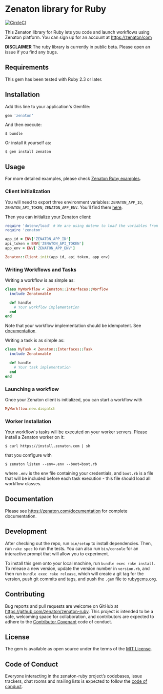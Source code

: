 # Zenaton library for Ruby
[![CircleCI](https://circleci.com/gh/zenaton/zenaton-ruby/tree/master.svg?style=svg&circle-token=99da357820821f49236b1e2f20657100fb382bd8)](https://circleci.com/gh/zenaton/zenaton-ruby/tree/master)

This Zenaton library for Ruby lets you code and launch workflows using Zenaton platform. You can sign up for an account at [https://zenaton/com](http://zenaton.com)

**DISCLAIMER** The ruby library is currently in public beta. Please open an
issue if you find any bugs.

## Requirements

This gem has been tested with Ruby 2.3 or later.

## Installation

Add this line to your application's Gemfile:

```ruby
gem 'zenaton'
```

And then execute:

    $ bundle

Or install it yourself as:

    $ gem install zenaton

## Usage

For more detailed examples, please check [Zenaton Ruby examples](https://github.com/zenaton/example-ruby).

### Client Initialization

You will need to export three environment variables: `ZENATON_APP_ID`, `ZENATON_API_TOKEN`, `ZENATON_APP_ENV`. You'll find them [here](https://zenaton/app/api).

Then you can initialize your Zenaton client:
```ruby
require 'dotenv/load' # We are using dotenv to load the variables from a .env file
require 'zenaton'

app_id = ENV['ZENATON_APP_ID']
api_token = ENV['ZENATON_API_TOKEN']
app_env = ENV['ZENATON_APP_ENV']

Zenaton::Client.init(app_id, api_token, app_env)
```

### Writing Workflows and Tasks

Writing a workflow is as simple as:

```ruby
class MyWorkflow < Zenaton::Interfaces::Worflow
  include Zenatonable

  def handle
    # Your workflow implementation
  end
end
```
Note that your workflow implementation should be idempotent. See [documentation](https://zenaton.com/app/documentation#workflow-basics-implementation).

Writing a task is as simple as:
```ruby
class MyTask < Zenaton::Interfaces::Task
  include Zenatonable

  def handle
    # Your task implementation
  end
end
```

### Launching a workflow

Once your Zenaton client is initialized, you can start a workflow with

```ruby
MyWorkflow.new.dispatch
```

### Worker Installation

Your workflow's tasks will be executed on your worker servers. Please install a Zenaton worker on it:

    $ curl https://install.zenaton.com | sh

that you configure with

    $ zenaton listen --env=.env --boot=boot.rb

where `.env` is the env file containing your credentials, and `boot.rb` is a file that will be included before each task execution - this file should load all workflow classes.

## Documentation

Please see https://zenaton.com/documentation for complete documentation.

## Development

After checking out the repo, run `bin/setup` to install dependencies. Then, run `rake spec` to run the tests. You can also run `bin/console` for an interactive prompt that will allow you to experiment.

To install this gem onto your local machine, run `bundle exec rake install`. To release a new version, update the version number in `version.rb`, and then run `bundle exec rake release`, which will create a git tag for the version, push git commits and tags, and push the `.gem` file to [rubygems.org](https://rubygems.org).

## Contributing

Bug reports and pull requests are welcome on GitHub at https://github.com/zenaton/zenaton-ruby. This project is intended to be a safe, welcoming space for collaboration, and contributors are expected to adhere to the [Contributor Covenant](http://contributor-covenant.org) code of conduct.

## License

The gem is available as open source under the terms of the [MIT License](https://opensource.org/licenses/MIT).

## Code of Conduct

Everyone interacting in the zenaton-ruby project’s codebases, issue trackers, chat rooms and mailing lists is expected to follow the [code of conduct](https://github.com/zenaton/zenaton-ruby/blob/master/CODE_OF_CONDUCT.md).
